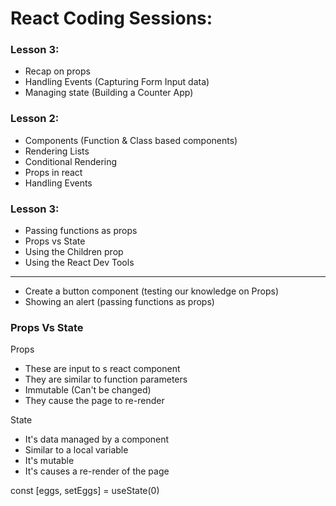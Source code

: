 # React Coding Sessions:

### Lesson 3:
- Recap on props
- Handling Events (Capturing Form Input data)
- Managing state (Building a Counter App)

### Lesson 2:
- Components (Function & Class based components)
- Rendering Lists
- Conditional Rendering
- Props in react
- Handling Events

### Lesson 3:
- Passing functions as props
- Props vs State
- Using the Children prop
- Using the React Dev Tools
---------------
- Create a button component (testing our knowledge on Props)
- Showing an alert (passing functions as props)


### Props Vs State

Props
- These are input to s react component
- They are similar to function parameters
- Immutable (Can't be changed)
- They cause the page to re-render

State
- It's data managed by a component
- Similar to a local variable
- It's mutable
- It's causes a re-render of the page

const [eggs, setEggs] = useState(0)

